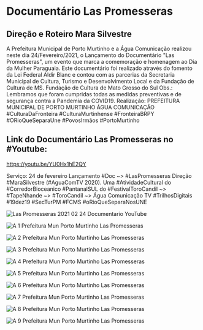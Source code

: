 # Documentário Las Promesseras 
## Direção e Roteiro Mara Silvestre 

A Prefeitura Municipal de Porto Murtinho e a Água  Comunicação realizou neste dia 24/Fevereiro/2021, o Lançamento do Documentário "Las Promesseras", um evento que marca a comemoração e homenagem ao Dia  da Mulher Paraguaia. Este documentário foi realizado através do fomento da Lei Federal Aldir Blanc e contou com as parcerias da Secretaria Municipal de Cultura, Turismo e Desenvolvimento Local e da Fundação de Cultura de MS. Fundação de Cultura de Mato Grosso do Sul Obs.: Lembramos que foram cumpridas todas as medidas preventivas e de segurança contra a Pandemia da COVID19. Realização: PREFEITURA MUNICIPAL DE PORTO MURTINHO ÁGUA COMUNICAÇÃO 
#CulturaDaFronteira #CulturaMurtinhense #FronteiraBRPY #ORioQueSeparaUne #PovosIrmãos #PortoMurtinho  

## Link do Documentário Las Promesseras no #Youtube:  

https://youtu.be/YU0Hx1hE2QY

Serviço: 24 de fevereiro Lançamento #Doc ~> #LasPromesseras Direção #MaraSilvestre (#AguaComTV 2020). Uma #AtividadeCultural do #CorredorBioceanico #PantanalSUL do #FestivalToroCandil ~> #TapeNhande ~> #ToroCandil ~> Água Comunicação TV  #TrilhosDigitais #19dez19 #SecTurPM #FCMS #oRioQueSeparaNosUNE

![Las Promesseras 2021 02 24 Documentario YouTube](https://user-images.githubusercontent.com/79057539/109358886-e20fad00-785a-11eb-83f9-400cf533492f.jpg)

![A 1 Prefeitura Mun Porto Murtinho Las Promesseras](https://user-images.githubusercontent.com/79057539/109358904-eb007e80-785a-11eb-8afc-f4b56d7d522c.jpg)

![A 2 Prefeitura Mun Porto Murtinho Las Promesseras](https://user-images.githubusercontent.com/79057539/109358945-fd7ab800-785a-11eb-8ae2-f7b44f213ee7.jpg)

![A 3 Prefeitura Mun Porto Murtinho Las Promesseras](https://user-images.githubusercontent.com/79057539/109358976-09ff1080-785b-11eb-97c9-e61c32681e74.jpg)

![A 4 Prefeitura Mun Porto Murtinho Las Promesseras](https://user-images.githubusercontent.com/79057539/109359009-18e5c300-785b-11eb-918b-3f11cca85f7b.jpg)

![A 5 Prefeitura Mun Porto Murtinho Las Promesseras](https://user-images.githubusercontent.com/79057539/109359031-24d18500-785b-11eb-81d8-c8b9505c9fc3.jpg)

![A 6 Prefeitura Mun Porto Murtinho Las Promesseras](https://user-images.githubusercontent.com/79057539/109359054-3024b080-785b-11eb-92ba-62d16c1f9cf2.jpg)

![A 7 Prefeitura Mun Porto Murtinho Las Promesseras](https://user-images.githubusercontent.com/79057539/109359083-387ceb80-785b-11eb-905e-82218d1854a2.jpg)

![A 8 Prefeitura Mun Porto Murtinho Las Promesseras](https://user-images.githubusercontent.com/79057539/109390195-83901080-78e6-11eb-99a9-df0e414222bd.jpg) 

![A 9 Prefeitura Mun Porto Murtinho Las Promesseras](https://user-images.githubusercontent.com/79057539/109390199-8e4aa580-78e6-11eb-9410-b26d8c7e09c5.jpg)
